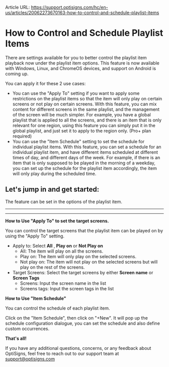 Article URL: https://support.optisigns.com/hc/en-us/articles/20062273670163-how-to-control-and-schedule-playlist-items

# How to Control and Schedule Playlist Items 

There are settings available for you to better control the playlist item
playback now under the playlist item options. This feature is now available
with Windows, Linux, and ChromeOS devices, and support on Android is coming
up.

You can apply it for these 2 use cases:

  * You can use the "Apply To" setting if you want to apply some restrictions on the playlist items so that the item will only play on certain screens or not play on certain screens. With this feature, you can mix content for different screens in the same playlist, and the management of the screen will be much simpler. For example, you have a global playlist that is applied to all the screens, and there is an item that is only relevant for one region, using this feature you can simply put it in the global playlist, and just set it to apply to the region only. (Pro+ plan required)
  * You can use the "Item Schedule" setting to set the schedule for individual playlist items. With this feature, you can set a schedule for an individual playlist item, and have different items scheduled at different times of day, and different days of the week. For example, if there is an item that is only supposed to be played in the morning of a weekday, you can set up the schedule for the playlist item accordingly, the item will only play during the scheduled time.

## **Let's jump in and get started:**

The feature can be set in the options of the playlist item.

****

****

**How to Use "Apply To" to set the target screens.**

You can control the target screens that the playlist item can be played on by
using the "Apply To" setting.

  * Apply to: Select **All** , **Play on** or **Not Play on**
    * All: The item will play on all the screens.
    * Play on: The item will only play on the selected screens.
    * Not play on: The item will not play on the selected screens but will play on the rest of the screens.
  * Target Screens: Select the target screens by either **Screen name** or **Screen Tags**
    * Screens: Input the screen name in the list 
    * Screens tags: Input the screen tags in the list

**How to Use "Item Schedule"**

You can control the schedule of each playlist item.

Click on the "Item Schedule", then click on "+New". It will pop up the
schedule configuration dialogue, you can set the schedule and also define
custom occurrences.

**That's all!**

If you have any additional questions, concerns, or any feedback about
OptiSigns, feel free to reach out to our support team at
[support@optisigns.com](mailto:support@optisigns.com)

